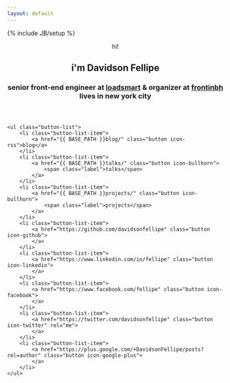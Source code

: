```yaml
---
layout: default
---
```

{% include JB/setup %}
<div class="container">
    <header class="aboutme">
        <span class="hi">hi!</span>
        <h2 class="name">i'm Davidson Fellipe</h2>
        <h3 class="job">
            senior front-end engineer at <a href="https://loadsmart.com">loadsmart</a> &amp; organizer at <a href="http://frontinbh.com.br">frontinbh</a>
            <br>
            lives in new york city
        </h3>
    </header>

    <ul class="button-list">
        <li class="button-list-item">
            <a href="{{ BASE_PATH }}blog/" class="button icon-rss">blog</a>
        </li>
        <li class="button-list-item">
            <a href="{{ BASE_PATH }}talks/" class="button icon-bullhorn">
                <span class="label">talks</span>
            </a>
        </li>
        <li class="button-list-item">
            <a href="{{ BASE_PATH }}projects/" class="button icon-bullhorn">
                <span class="label">projects</span>
            </a>
        </li>
        <li class="button-list-item">
            <a href="https://github.com/davidsonfellipe" class="button icon-github">
            </a>
        </li>
        <li class="button-list-item">
            <a href="https://www.linkedin.com/in/fellipe" class="button icon-linkedin">
            </a>
        </li>
        <li class="button-list-item">
            <a href="https://www.facebook.com/fellipe" class="button icon-facebook">
            </a>
        </li>
        <li class="button-list-item">
            <a href="https://twitter.com/davidsonfellipe" class="button icon-twitter" rel="me">
            </a>
        </li>
        <li class="button-list-item">
            <a href="https://plus.google.com/+DavidsonFellipe/posts?rel=author" class="button icon-google-plus">
            </a>
        </li>
    </ul>

</div>
